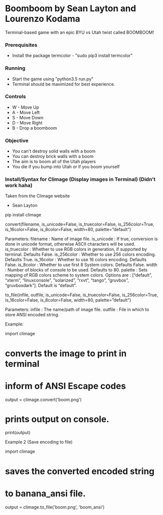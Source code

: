 # Boomboom by Sean Layton and Lourenzo Kodama

Terminal-based game with an epic BYU vs Utah twist called BOOMBOOM!

### Prerequisites

* Install the package termcolor - "sudo pip3 install termcolor"

### Running

* Start the game using "python3.5 run.py"
* Terminal should be maximized for best experience.

### Controls

* W - Move Up
* A - Move Left
* S - Move Down
* D - Move Right
* B - Drop a boomboom

### Objective

* You can't destroy solid walls with a boom
* You can destroy brick walls with a boom
* The aim is to boom all of the Utah players
* You die if you bump into Utah or if you boom yourself

### Install/Syntax for Climage (Display images in Terminal) (Didn't work haha) 

Taken from the Climage website 
- Sean Layton

pip install climage

convert(filename, is_unicode=False, is_truecolor=False, is_256color=True, is_16color=False, is_8color=False, width=80, palette=”default”)

Parameters:
filename : Name of image file.
is_unicode :  If true, conversion is done in unicode format, otherwise ASCII characters will be used.
is_truecolor :  Whether to use RGB colors in generation, if supported by terminal. Defaults False.
is_256color : Whether to use 256 colors encoding. Defaults True.
is_16color : Whether to use 16 colors encoding. Defaults False.
is_8color : Whether to use first 8 System colors. Defaults False.
width : Number of blocks of console to be used. Defaults to 80.
palette : Sets mapping of RGB colors scheme to system colors. Options are : [“default”, “xterm”, “linuxconsole”, “solarized”, “rxvt”, “tango”, “gruvbox”, “gruvboxdark”]. Default is “default”.

to_file(infile, outfile, is_unicode=False, is_truecolor=False, is_256color=True, is_16color=False, is_8color=False, width=80, palette=”default”)

Parameters:
infile : The name/path of image file.
outfile :   File in which to store ANSI encoded string.

Example: 

import climage

# converts the image to print in terminal
# inform of ANSI Escape codes
output = climage.convert('boom.png')

# prints output on console.
print(output)

Example 2 (Save encoding to file) 

import climage

# saves the converted encoded string
# to banana_ansi file.
output = climage.to_file('boom.png', 'boom_ansi')



